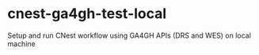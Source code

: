 # cnest-ga4gh-test-local
Setup and run CNest workflow using GA4GH APIs (DRS and WES) on local machine
